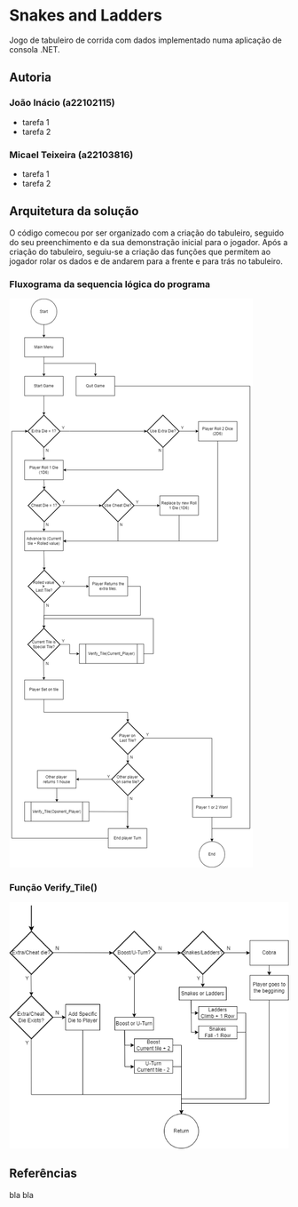# Snakes and Ladders

Jogo de tabuleiro de corrida com dados implementado numa aplicação de consola .NET.

## Autoria

### João Inácio (a22102115)

- tarefa 1
- tarefa 2

### Micael Teixeira (a22103816)

- tarefa 1
- tarefa 2

## Arquitetura da solução

O código comecou por ser organizado com a criação do tabuleiro, seguido do seu preenchimento e da sua demonstração inicial para o jogador.
Após a criação do tabuleiro, seguiu-se a criação das funções que permitem ao jogador rolar os dados e de andarem para a frente e para trás no tabuleiro.

### Fluxograma da sequencia lógica do programa

![program flowchart](LP1.png "program flowchart")

### Função **Verify_Tile()**

![program Verify_Tile function](LP1_Function.png "program Verify_Tile function")

## Referências

bla bla

